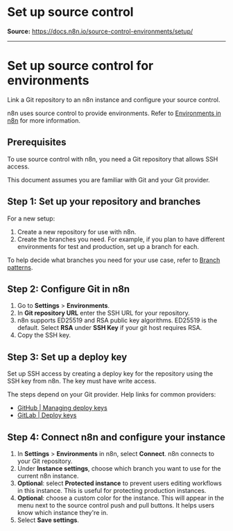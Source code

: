# Set up source control

**Source:** https://docs.n8n.io/source-control-environments/setup/

---

# Set up source control for environments

Link a Git repository to an n8n instance and configure your source control.

n8n uses source control to provide environments. Refer to [Environments in n8n](../understand/environments/) for more information.

## Prerequisites

To use source control with n8n, you need a Git repository that allows SSH access.

This document assumes you are familiar with Git and your Git provider.

## Step 1: Set up your repository and branches

For a new setup:

1. Create a new repository for use with n8n.
2. Create the branches you need. For example, if you plan to have different environments for test and production, set up a branch for each.

To help decide what branches you need for your use case, refer to [Branch patterns](../understand/patterns/).

## Step 2: Configure Git in n8n

1. Go to **Settings** > **Environments**.
2. In **Git repository URL** enter the SSH URL for your repository.
3. n8n supports ED25519 and RSA public key algorithms. ED25519 is the default. Select **RSA** under **SSH Key** if your git host requires RSA.
4. Copy the SSH key.

## Step 3: Set up a deploy key

Set up SSH access by creating a deploy key for the repository using the SSH key from n8n. The key must have write access.

The steps depend on your Git provider. Help links for common providers:

- [GitHub | Managing deploy keys](https://docs.github.com/en/authentication/connecting-to-github-with-ssh/managing-deploy-keys)
- [GitLab | Deploy keys](https://docs.gitlab.com/ee/user/project/deploy_keys/)

## Step 4: Connect n8n and configure your instance

1. In **Settings** > **Environments** in n8n, select **Connect**. n8n connects to your Git repository.
2. Under **Instance settings**, choose which branch you want to use for the current n8n instance.
3. **Optional**: select **Protected instance** to prevent users editing workflows in this instance. This is useful for protecting production instances.
4. **Optional**: choose a custom color for the instance. This will appear in the menu next to the source control push and pull buttons. It helps users know which instance they're in.
5. Select **Save settings**.
